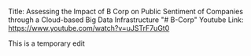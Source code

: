 Title: Assessing the Impact of B Corp on Public Sentiment of Companies through a Cloud-based Big Data Infrastructure
"# B-Corp" 
Youtube Link: https://www.youtube.com/watch?v=uJSTrF7uGt0

This is a temporary edit